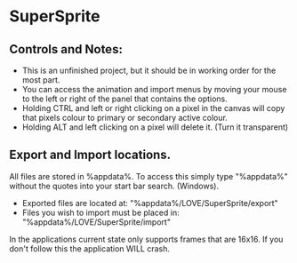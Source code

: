 SuperSprite
===========

## Controls and Notes: ##

- This is an unfinished project, but it should be in working order for the most part.
- You can access the animation and import menus by moving your mouse to the left or right of the panel that contains the options.
- Holding CTRL and left or right clicking on a pixel in the canvas will copy that pixels colour to primary or secondary active colour.
- Holding ALT and left clicking on a pixel will delete it. (Turn it transparent)



## Export and Import locations. ##

All files are stored in %appdata%. To access this simply type "%appdata%" without the quotes into your start bar search. (Windows).

- Exported files are located at:
	"%appdata%/LOVE/SuperSprite/export"
- Files you wish to import must be placed in:
	"%appdata%/LOVE/SuperSprite/import"

In the applications current state only supports frames that are 16x16. If you don't follow this the application WILL crash.